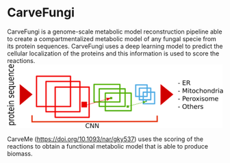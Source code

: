 # CarveFungi

CarveFungi is a genome-scale metabolic model reconstruction pipeline able to create a compartmentalized metabolic model of any fungal specie from its protein sequences. CarveFungi uses a deep learning model to predict the cellular localization of the proteins and this information is used to score the reactions. 
![Deep neural network](/images/CNN.png)

CarveMe (https://doi.org/10.1093/nar/gky537) uses the scoring of the reactions to obtain a functional metabolic model that is able to produce biomass. 

